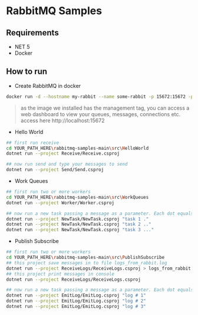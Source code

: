 # RabbitMQ Samples
## Requirements
- NET 5
- Docker

## How to run
- Create RabbitMQ in docker 
```sh
docker run -d --hostname my-rabbit --name some-rabbit -p 15672:15672 -p 5672:5672 rabbitmq:management
```
> as the image we installed has the management tag, you can access a web dashboard to view your queues, messages, connections etc. access here http://localhost:15672

- Hello World
```sh
## first run receive
cd YOUR_PATH_HERE\rabbitmq-samples-main\src\HelloWorld
dotnet run --project Receive/Receive.csproj

## now run send and type your messages to send
dotnet run --project Send/Send.csproj
```

- Work Queues
```sh
## first run two or more workers
cd YOUR_PATH_HERE\rabbitmq-samples-main\src\WorkQueues
dotnet run --project Worker/Worker.csproj

## now run a new task passing a message as a parameter. Each dot equals 1 second of processing.
dotnet run --project NewTask/NewTask.csproj "task 1 ."
dotnet run --project NewTask/NewTask.csproj "task 2 .."
dotnet run --project NewTask/NewTask.csproj "task 3 ..."
```

- Publish Subscribe
```sh
## first run two or more workers
cd YOUR_PATH_HERE\rabbitmq-samples-main\src\PublishSubscribe
## this project save messages in to file logs_from_rabbit.log
dotnet run --project ReceiveLogs/ReceiveLogs.csproj > logs_from_rabbit.log
## this project print messages in console
dotnet run --project ReceiveLogs/ReceiveLogs.csproj

## now run a new task passing a message as a parameter. Each dot equals 1 second of processing.
dotnet run --project EmitLog/EmitLog.csproj "log # 1"
dotnet run --project EmitLog/EmitLog.csproj "log # 2"
dotnet run --project EmitLog/EmitLog.csproj "log # 3"
```
